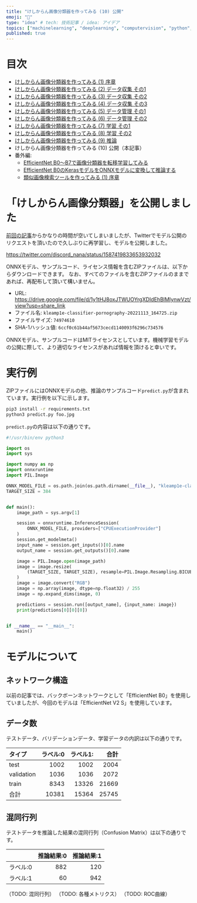 ```yaml
---
title: "けしからん画像分類器を作ってみる (10) 公開"
emoji: "👙"
type: "idea" # tech: 技術記事 / idea: アイデア
topics: ["machinelearning", "deeplearning", "computervision", "python", "keras"]
published: true
---
```


# 目次

* [けしからん画像分類器を作ってみる (1) 序章](202102-pornography-classifier-1)
* [けしからん画像分類器を作ってみる (2) データ収集 その1](202102-pornography-classifier-2)
* [けしからん画像分類器を作ってみる (3) データ収集 その2](202102-pornography-classifier-3)
* [けしからん画像分類器を作ってみる (4) データ収集 その3](202103-pornography-classifier-4)
* [けしからん画像分類器を作ってみる (5) データ管理 その1](202103-pornography-classifier-5)
* [けしからん画像分類器を作ってみる (6) データ管理 その2](202103-pornography-classifier-6)
* [けしからん画像分類器を作ってみる (7) 学習 その1](202104-pornography-classifier-7)
* [けしからん画像分類器を作ってみる (8) 学習 その2](202104-pornography-classifier-8)
* [けしからん画像分類器を作ってみる (9) 推論](202104-pornography-classifier-9)
* けしからん画像分類器を作ってみる (10) 公開（本記事）
* 番外編:
    * [EfficientNet B0〜B7で画像分類器を転移学習してみる](202104-efficientnet)
    * [EfficientNet B0のKerasモデルをONNXモデルに変換して推論する](202104-keras-onnx)
    * [類似画像検索ツールを作ってみる (1) 序章](202105-similar-search-1)

# 「けしからん画像分類器」を公開しました

[前回の記事](202104-pornography-classifier-9)からかなりの時間が空いてしまいましたが、Twitterでモデル公開のリクエストを頂いたので久しぶりに再学習し、モデルを公開しました。

https://twitter.com/discord_nana/status/1587419833653932032

ONNXモデル、サンプルコード、ライセンス情報を含むZIPファイルは、以下からダウンロードできます。
なお、すべてのファイルを含むZIPファイルのままであれば、再配布して頂いて構いません。

* URL: https://drive.google.com/file/d/1y1tHJ8oxJTWUOYrgXDIdEhBlMIynwVzt/view?usp=share_link
* ファイル名: `kleamp1e-classifier-pornography-20221113_164725.zip`
* ファイルサイズ: `74974610`
* SHA-1ハッシュ値: `6ccf0c61b44af5673cecd1140093f6296c734576`

ONNXモデル、サンプルコードはMITライセンスとしています。機械学習モデルの公開に際して、より適切なライセンスがあれば情報を頂けると幸いです。

# 実行例

ZIPファイルにはONNXモデルの他、推論のサンプルコード`predict.py`が含まれています。実行例を以下に示します。

```sh
pip3 install -r requirements.txt
python3 predict.py foo.jpg
```

`predict.py`の内容は以下の通りです。

```py:predict.py
#!/usr/bin/env python3

import os
import sys

import numpy as np
import onnxruntime
import PIL.Image

ONNX_MODEL_FILE = os.path.join(os.path.dirname(__file__), "kleamp1e-classifier-pornography-20221113_164725.onnx")
TARGET_SIZE = 384


def main():
    image_path = sys.argv[1]

    session = onnxruntime.InferenceSession(
        ONNX_MODEL_FILE, providers=["CPUExecutionProvider"]
    )
    session.get_modelmeta()
    input_name = session.get_inputs()[0].name
    output_name = session.get_outputs()[0].name

    image = PIL.Image.open(image_path)
    image = image.resize(
        (TARGET_SIZE, TARGET_SIZE), resample=PIL.Image.Resampling.BICUBIC
    )
    image = image.convert("RGB")
    image = np.array(image, dtype=np.float32) / 255
    image = np.expand_dims(image, 0)

    predictions = session.run([output_name], {input_name: image})
    print(predictions[0][0][0])


if __name__ == "__main__":
    main()
```

# モデルについて

## ネットワーク構造

以前の記事では、バックボーンネットワークとして「EfficientNet B0」を使用していましたが、今回のモデルは「EfficientNet V2 S」を使用しています。

## データ数

テストデータ、バリデーションデータ、学習データの内訳は以下の通りです。

| タイプ | ラベル:0 | ラベル1: | 合計 |
|:---|---:|---:|---:|
| test | 1002 | 1002 | 2004 |
| validation | 1036 | 1036 | 2072 |
| train | 8343 | 13326 | 21669 |
| 合計 | 10381 | 15364 | 25745 |

## 混同行列

テストデータを推論した結果の混同行列（Confusion Matrix）は以下の通りです。

|         | 推論結果:0 | 推論結果:1 |
|:---|---:|---:|
| ラベル:0 | 882 | 120 |
| ラベル:1 |  60 | 942 |

（TODO: 混同行列）
（TODO: 各種メトリクス）
（TODO: ROC曲線）
